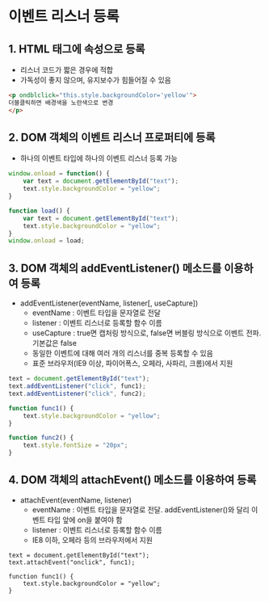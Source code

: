 # 이벤트 리스너 등록
## 1. HTML 태그에 속성으로 등록
* 리스너 코드가 짧은 경우에 적합
* 가독성이 좋지 않으며, 유지보수가 힘들어질 수 있음

```html
<p ondblclick="this.style.backgroundColor='yellow'">
더블클릭하면 배경색을 노란색으로 변경
</p>
```

## 2. DOM 객체의 이벤트 리스너 프로퍼티에 등록
* 하나의 이벤트 타입에 하나의 이벤트 리스너 등록 가능

```javascript
window.onload = function() {
    var text = document.getElementById("text");
    text.style.backgroundColor = "yellow";
}
```
```javascript
function load() {
    var text = document.getElementById("text");
    text.style.backgroundColor = "yellow";
}
window.onload = load;
```

## 3. DOM 객체의 addEventListener() 메소드를 이용하여 등록
* addEventListener(eventName, listener[, useCapture])
  * eventName : 이벤트 타입을 문자열로 전달
  * listener : 이벤트 리스너로 등록할 함수 이름
  * useCapture : true면 캡처링 방식으로, false면 버블링 방식으로 이벤트 전파. 기본값은 false
  * 동일한 이벤트에 대해 여러 개의 리스너를 중복 등록할 수 있음
  * 표준 브라우저(IE9 이상, 파이어폭스, 오페라, 사파리, 크롬)에서 지원
 
```javascript
text = document.getElementById("text");
text.addEventListener("click", func1);
text.addEventListener("click", func2);

function func1() {
    text.style.backgroundColor = "yellow";
}

function func2() {
    text.style.fontSize = "20px";
}
```

## 4. DOM 객체의 attachEvent() 메소드를 이용하여 등록
* attachEvent(eventName, listener)
    * eventName : 이벤트 타입을 문자열로 전달. addEventListener()와 달리 이벤트 타입 앞에 on을 붙여야 함
    * listener : 이벤트 리스너로 등록할 함수 이름
    * IE8 이하, 오페라 등의 브라우저에서 지원
    
```javacsript
text = document.getElementById("text");
text.attachEvent("onclick", func1);

function func1() {
    text.style.backgroundColor = "yellow";
}
```

